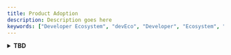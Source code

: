 ```yaml
---
title: Product Adoption
description: Description goes here
keywords: ["Developer Ecosystem", "devEco", "Developer", "Ecosystem", "Community", "Technical Community"]
---
```


<details>

<summary><strong>TBD</strong></summary>

In progress...

</details>